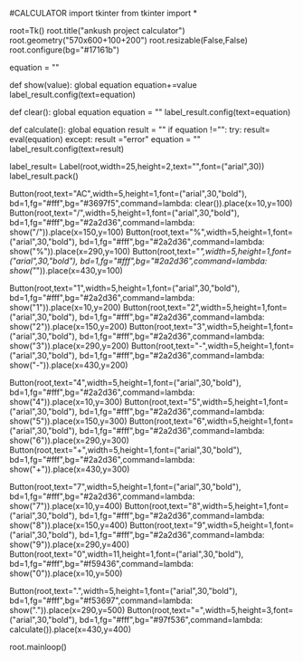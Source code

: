 #CALCULATOR
import tkinter
from tkinter import *

root=Tk()
root.title("ankush project calculator")
root.geometry("570x600+100+200")
root.resizable(False,False)
root.configure(bg="#17161b")

equation = ""

def show(value):
    global equation
    equation+=value
    label_result.config(text=equation)

def clear():
    global equation
    equation = ""
    label_result.config(text=equation)

def calculate():
    global equation
    result = ""
    if equation !="":
         try:
             result= eval(equation)
         except:
             result ="error"
             equation = ""
    label_result.config(text=result)

label_result= Label(root,width=25,height=2,text="",font=("arial",30))
label_result.pack()

Button(root,text="AC",width=5,height=1,font=("arial",30,"bold"), bd=1,fg="#fff",bg="#3697f5",command=lambda: clear()).place(x=10,y=100)
Button(root,text="/",width=5,height=1,font=("arial",30,"bold"), bd=1,fg="#fff",bg="#2a2d36",command=lambda: show("/")).place(x=150,y=100)
Button(root,text="%",width=5,height=1,font=("arial",30,"bold"), bd=1,fg="#fff",bg="#2a2d36",command=lambda: show("%")).place(x=290,y=100)
Button(root,text="*",width=5,height=1,font=("arial",30,"bold"), bd=1,fg="#fff",bg="#2a2d36",command=lambda: show("*")).place(x=430,y=100)



Button(root,text="1",width=5,height=1,font=("arial",30,"bold"), bd=1,fg="#fff",bg="#2a2d36",command=lambda: show("1")).place(x=10,y=200)
Button(root,text="2",width=5,height=1,font=("arial",30,"bold"), bd=1,fg="#fff",bg="#2a2d36",command=lambda: show("2")).place(x=150,y=200)
Button(root,text="3",width=5,height=1,font=("arial",30,"bold"), bd=1,fg="#fff",bg="#2a2d36",command=lambda: show("3")).place(x=290,y=200)
Button(root,text="-",width=5,height=1,font=("arial",30,"bold"), bd=1,fg="#fff",bg="#2a2d36",command=lambda: show("-")).place(x=430,y=200)


Button(root,text="4",width=5,height=1,font=("arial",30,"bold"), bd=1,fg="#fff",bg="#2a2d36",command=lambda: show("4")).place(x=10,y=300)
Button(root,text="5",width=5,height=1,font=("arial",30,"bold"), bd=1,fg="#fff",bg="#2a2d36",command=lambda: show("5")).place(x=150,y=300)
Button(root,text="6",width=5,height=1,font=("arial",30,"bold"), bd=1,fg="#fff",bg="#2a2d36",command=lambda: show("6")).place(x=290,y=300)
Button(root,text="+",width=5,height=1,font=("arial",30,"bold"), bd=1,fg="#fff",bg="#2a2d36",command=lambda: show("+")).place(x=430,y=300)


Button(root,text="7",width=5,height=1,font=("arial",30,"bold"), bd=1,fg="#fff",bg="#2a2d36",command=lambda: show("7")).place(x=10,y=400)
Button(root,text="8",width=5,height=1,font=("arial",30,"bold"), bd=1,fg="#fff",bg="#2a2d36",command=lambda: show("8")).place(x=150,y=400)
Button(root,text="9",width=5,height=1,font=("arial",30,"bold"), bd=1,fg="#fff",bg="#2a2d36",command=lambda: show("9")).place(x=290,y=400)
Button(root,text="0",width=11,height=1,font=("arial",30,"bold"), bd=1,fg="#fff",bg="#f59436",command=lambda: show("0")).place(x=10,y=500)


Button(root,text=".",width=5,height=1,font=("arial",30,"bold"), bd=1,fg="#fff",bg="#f53697",command=lambda: show(".")).place(x=290,y=500)
Button(root,text="=",width=5,height=3,font=("arial",30,"bold"), bd=1,fg="#fff",bg="#97f536",command=lambda: calculate()).place(x=430,y=400)



root.mainloop()

